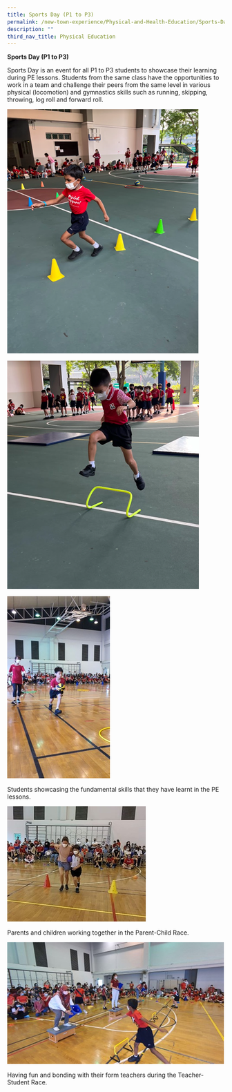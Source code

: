 ```yaml
---
title: Sports Day (P1 to P3)
permalink: /new-town-experience/Physical-and-Health-Education/Sports-Day/
description: ""
third_nav_title: Physical Education
---
```

**Sports Day (P1 to P3)**

Sports Day is an event for all P1 to P3 students to showcase their learning during PE lessons. Students from the same class have the opportunities to work in a team and challenge their peers from the same level in various physical (locomotion) and gymnastics skills such as running, skipping, throwing, log roll and forward roll. 

![](/images/PE/Sports%20Day/Sports%20Day.png)

![](/images/PE/Sports%20Day/Sports%20Day%202.png)

![](/images/PE/Sports%20Day/Picture3.jpg)

Students showcasing the fundamental skills that they have learnt in the PE lessons.

![](/images/PE/Sports%20Day/Picture4.jpg)

Parents and children working together in the Parent-Child Race.

![](/images/PE/Sports%20Day/Picture5.jpg)

Having fun and bonding with their form teachers during the Teacher-Student Race.